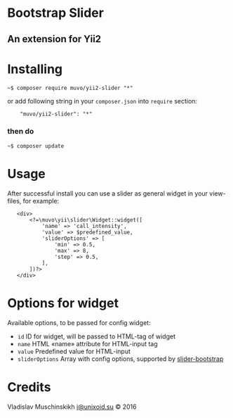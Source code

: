 Bootstrap Slider
================

## An extension for Yii2

# Installing

```
~$ composer require muvo/yii2-slider "*"
```
or add following string in your `composer.json` into `require` section:
```
	"muvo/yii2-slider": "*"
```

### then do
```
~$ composer update
```

# Usage
After successful install you can use a slider as general widget in your view-files, for example:
 ```
    <div>
        <?=\muvo\yii\slider\Widget::widget([
            'name' => 'call_intensity',
            'value' => $predefined_value,
            'sliderOptions' => [
                'min' => 0.5,
                'max' => 8,
                'step' => 0.5,
            ],
        ])?>
    </div>
 ```

# Options for widget
Available options, to be passed for config widget:
 * `id` ID for widget, will be passed to HTML-tag of widget
 * `name` HTML «name» attribute for HTML-input tag
 * `value` Predefined value for HTML-input
 * `sliderOptions` Array with config options, supported by [slider-bootstrap](https://github.com/seiyria/bootstrap-slider#options)

# Credits
Vladislav Muschinskikh <i@unixoid.su> © 2016
